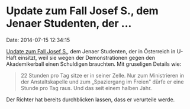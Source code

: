 Update zum Fall Josef S., dem Jenaer Studenten, der \...
========================================================

Date: 2014-07-15 12:34:15

[Update zum Fall Josef
S.](http://www.falter.at/falter/2014/07/08/der-prozess-gegen-josef-s/),
dem Jenaer Studenten, der in Österreich in U-Haft einsitzt, weil sie
wegen der Demonstrationen gegen den Akademikerball einen Schuldigen
brauchten. Mit gruseligen Details wie:

> 22 Stunden pro Tag sitze er in seiner Zelle. Nur zum Ministrieren in
> der Anstaltskapelle und zum „Spaziergang im Freien" dürfe er eine
> Stunde pro Tag raus. Und das seit einem halben Jahr.

Der Richter hat bereits durchblicken lassen, dass er verurteile werde.
